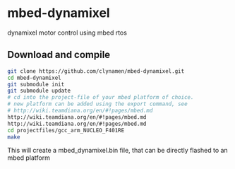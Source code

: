 # mbed-dynamixel
dynamixel motor control using mbed rtos

## Download and compile

```bash
git clone https://github.com/clynamen/mbed-dynamixel.git
cd mbed-dynamixel
git submodule init
git submodule update
# cd into the project-file of your mbed platform of choice. 
# new platform can be added using the export command, see 
# http://wiki.teamdiana.org/en/#!pages/mbed.md
http://wiki.teamdiana.org/en/#!pages/mbed.md
http://wiki.teamdiana.org/en/#!pages/mbed.md
cd projectfiles/gcc_arm_NUCLEO_F401RE
make
```

This will create a mbed_dynamixel.bin file, that can be directly flashed to an mbed platform
